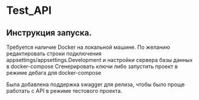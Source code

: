 # Test_API

## Инструкция запуска. 

Требуется наличие Docker на локальной машине. 
По желанию редактировать строки подключения appsettings/appsettings.Development и настройки сервера базы данных в docker-compose
Сгенерировать ключи либо запустить проект в режиме дебага для docker-compose

Была добавлена поддержка swagger для релиза, чтобы было проще работать с API в режиме тестового проекта. 
